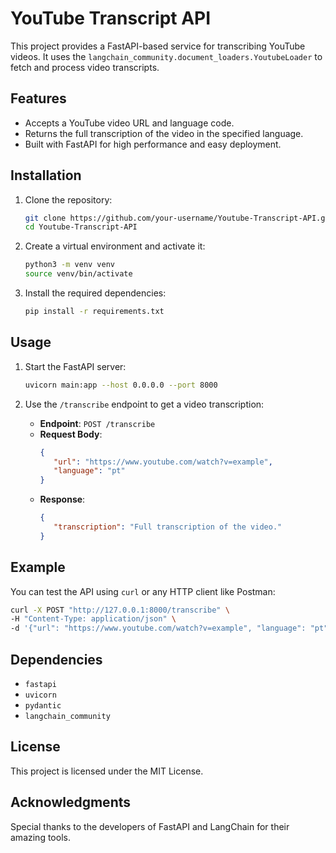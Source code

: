 # YouTube Transcript API

This project provides a FastAPI-based service for transcribing YouTube videos. It uses the `langchain_community.document_loaders.YoutubeLoader` to fetch and process video transcripts.

## Features

- Accepts a YouTube video URL and language code.
- Returns the full transcription of the video in the specified language.
- Built with FastAPI for high performance and easy deployment.

## Installation

1. Clone the repository:
    ```bash
    git clone https://github.com/your-username/Youtube-Transcript-API.git
    cd Youtube-Transcript-API
    ```

2. Create a virtual environment and activate it:
    ```bash
    python3 -m venv venv
    source venv/bin/activate
    ```

3. Install the required dependencies:
    ```bash
    pip install -r requirements.txt
    ```

## Usage

1. Start the FastAPI server:
    ```bash
    uvicorn main:app --host 0.0.0.0 --port 8000
    ```

2. Use the `/transcribe` endpoint to get a video transcription:
    - **Endpoint**: `POST /transcribe`
    - **Request Body**:
      ```json
      {
         "url": "https://www.youtube.com/watch?v=example",
         "language": "pt"
      }
      ```
    - **Response**:
      ```json
      {
         "transcription": "Full transcription of the video."
      }
      ```

## Example

You can test the API using `curl` or any HTTP client like Postman:
```bash
curl -X POST "http://127.0.0.1:8000/transcribe" \
-H "Content-Type: application/json" \
-d '{"url": "https://www.youtube.com/watch?v=example", "language": "pt"}'
```

## Dependencies

- `fastapi`
- `uvicorn`
- `pydantic`
- `langchain_community`

## License

This project is licensed under the MIT License.

## Acknowledgments

Special thanks to the developers of FastAPI and LangChain for their amazing tools.
